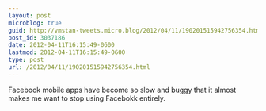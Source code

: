 ```yaml
---
layout: post
microblog: true
guid: http://vmstan-tweets.micro.blog/2012/04/11/190201515942756354.html
post_id: 3037186
date: 2012-04-11T16:15:49-0600
lastmod: 2012-04-11T16:15:49-0600
type: post
url: /2012/04/11/190201515942756354.html
---
```

Facebook mobile apps have become so slow and buggy that it almost makes me want to stop using Facebokk entirely.
